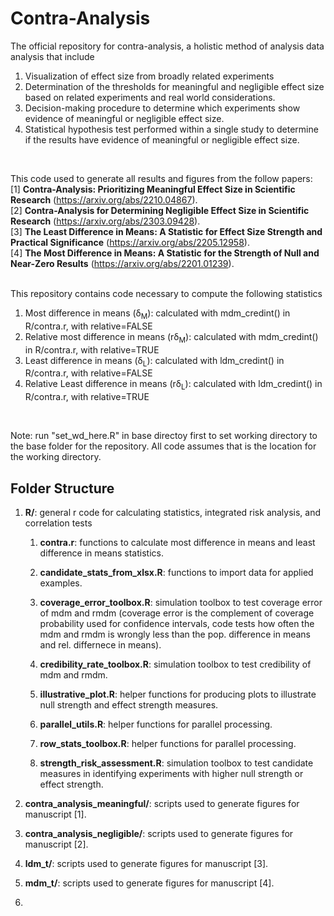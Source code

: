 # Contra-Analysis 
The official repository for contra-analysis, a holistic method of analysis data analysis that include
1. Visualization of effect size from broadly related experiments
2. Determination of the thresholds for meaningful and negligible effect size based on related experiments and real world considerations.
3. Decision-making procedure to determine which experiments show evidence of meaningful or negligible effect size.
4. Statistical hypothesis test performed within a single study to determine if the results have evidence of meaningful or negligible effect size.
<br>

This code used to generate all results and figures from the follow papers:<br>
[1] **Contra-Analysis: Prioritizing Meaningful Effect Size in Scientific Research** (https://arxiv.org/abs/2210.04867).<br>
[2] **Contra-Analysis for Determining Negligible Effect Size in Scientific Research** (https://arxiv.org/abs/2303.09428).<br>
[3] **The Least Difference in Means: A Statistic for Effect Size Strength and Practical Significance** (https://arxiv.org/abs/2205.12958).<br>
[4] **The Most Difference in Means: A Statistic for the Strength of Null and Near-Zero Results** (https://arxiv.org/abs/2201.01239).<br>
<br>

This repository contains code necessary to compute the following statistics 
1. Most difference in means (&delta;<sub>M</sub>): calculated with mdm_credint() in R/contra.r, with relative=FALSE 
2. Relative most difference in means (r&delta;<sub>M</sub>): calculated with mdm_credint() in R/contra.r, with relative=TRUE 
3. Least difference in means (&delta;<sub>L</sub>): calculated with ldm_credint() in R/contra.r, with relative=FALSE 
4. Relative Least difference in means (r&delta;<sub>L</sub>): calculated with ldm_credint() in R/contra.r, with relative=TRUE 
<br>

Note: run "set_wd_here.R" in base directoy first to set working directory to the base folder for the repository. All code assumes that is the location for the working directory.
<br>

## Folder Structure
  
1. __R/__: general r code for calculating statistics, integrated risk analysis, and correlation tests
   
   1. __contra.r__: functions to calculate most difference in means and least difference in means statistics.
   
   2. __candidate_stats_from_xlsx.R__: functions to import data for applied examples.
   
   3. __coverage_error_toolbox.R__: simulation toolbox to test coverage error of mdm and rmdm (coverage error is the complement of coverage probability used for confidence intervals, code tests how often the mdm and rmdm is wrongly less than the pop. difference in means and rel. differnece in means).
   
   4. __credibility_rate_toolbox.R__: simulation toolbox to test credibility of mdm and rmdm.
   
   5. __illustrative_plot.R__: helper functions for producing plots to illustrate null strength and effect strength measures.
   
   6. __parallel_utils.R__: helper functions for parallel processing.
   
   7. __row_stats_toolbox.R__: helper functions for parallel processing.
   
   8. __strength_risk_assessment.R__: simulation toolbox to test candidate measures in identifying experiments with higher null strength or effect strength.
2. __contra_analysis_meaningful/__: scripts used to generate figures for manuscript [1].
3. __contra_analysis_negligible/__: scripts used to generate figures for manuscript [2].
4. __ldm_t/__: scripts used to generate figures for manuscript [3].  
5. __mdm_t/__: scripts used to generate figures for manuscript [4]. 
6. 
